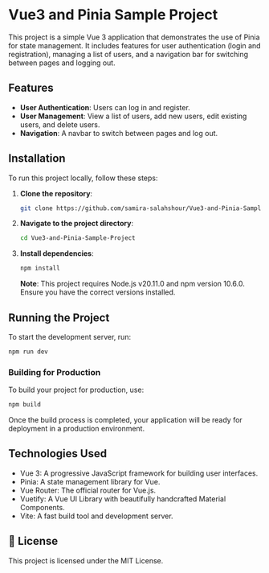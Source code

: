 # Vue3 and Pinia Sample Project

This project is a simple Vue 3 application that demonstrates the use of Pinia for state management. It includes features for user authentication (login and registration), managing a list of users, and a navigation bar for switching between pages and logging out.

## Features

- **User Authentication**: Users can log in and register.
- **User Management**: View a list of users, add new users, edit existing users, and delete users.
- **Navigation**: A navbar to switch between pages and log out.


## Installation

To run this project locally, follow these steps:

1. **Clone the repository**:
    ```sh
    git clone https://github.com/samira-salahshour/Vue3-and-Pinia-Sample-Project
    ```
    

2. **Navigate to the project directory**:
    ```sh
    cd Vue3-and-Pinia-Sample-Project
    ```

3. **Install dependencies**:
    ```sh
    npm install
    ```

    **Note**: This project requires Node.js v20.11.0 and npm version 10.6.0. Ensure you have the correct versions installed.

## Running the Project

To start the development server, run:
```sh
npm run dev
```

### Building for Production

To build your project for production, use:

```bash
npm build
```

Once the build process is completed, your application will be ready for deployment in a production environment.


## Technologies Used

- Vue 3: A progressive JavaScript framework for building user interfaces.
- Pinia: A state management library for Vue.
- Vue Router: The official router for Vue.js.
- Vuetify: A Vue UI Library with beautifully handcrafted Material Components.
- Vite: A fast build tool and development server.

## 📑 License
This project is licensed under the MIT License.
